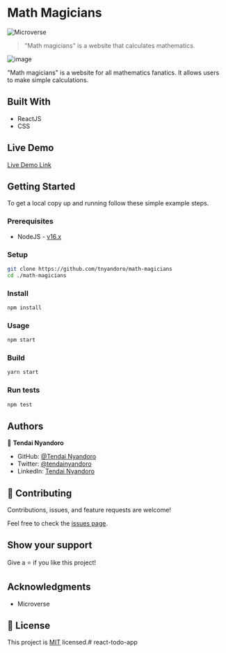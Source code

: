# Math Magicians

![Microverse](https://img.shields.io/badge/Microverse-blueviolet)

> "Math magicians" is a website that calculates mathematics.

![image](https://user-images.githubusercontent.com/30318155/129801928-f4b718d3-9538-4503-9729-f98eaffb88b0.png)

"Math magicians" is a website for all  mathematics fanatics. It allows users to make simple calculations.

## Built With

- ReactJS
- CSS

## Live Demo

[Live Demo Link](https://tnyandoro.github.io/math-magicians)

## Getting Started

To get a local copy up and running follow these simple example steps.

### Prerequisites

- NodeJS - [v16.x](https://nodejs.org/en/)

### Setup

```bash
git clone https://github.com/tnyandoro/math-magicians
cd ./math-magicians
```

### Install

```bash
npm install
```

### Usage

```bash
npm start
```

### Build

```bash
yarn start
```

### Run tests

```bash
npm test
```

## Authors

👤 **Tendai Nyandoro**

- GitHub: [@Tendai Nyandoro](https://github.com/tnyandoro)
- Twitter: [@tendainyandoro](https://twitter.com/tendainyandoro)
- LinkedIn: [Tendai Nyandoro](https://www.linkedin.com/in/tendai-nyandoro/)

## 🤝 Contributing

Contributions, issues, and feature requests are welcome!

Feel free to check the [issues page](https://github.com/tnyandoro/math-magicians/issues/).

## Show your support

Give a ⭐️ if you like this project!

## Acknowledgments

- Microverse

## 📝 License

This project is [MIT](./MIT.md) licensed.# react-todo-app
